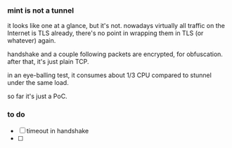 ### mint is not a tunnel
it looks like one at a glance, but it's not.
nowadays virtually all traffic on the Internet is TLS already,
there's no point in wrapping them in TLS (or whatever) again.

handshake and a couple following packets are encrypted, for obfuscation.
after that, it's just plain TCP.

in an eye-balling test, it consumes about 1/3 CPU compared to stunnel under the same load.

so far it's just a PoC.

### to do
 - [ ] timeout in handshake
 - [ ] 